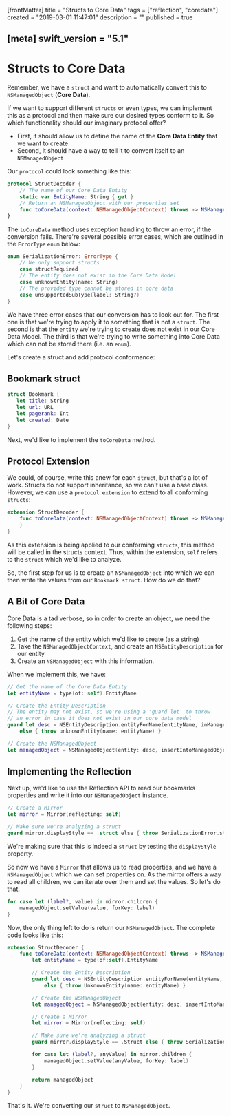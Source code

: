 [frontMatter]
title = "Structs to Core Data"
tags = ["reflection", "coredata"]
created = "2019-03-01 11:47:01"
description = ""
published = true

[meta]
swift_version = "5.1"
---

# Structs to Core Data

Remember, we have a `struct` and want to automatically convert this to
`NSManagedObject` (**Core Data**).

If we want to support different `structs` or even types, we can
implement this as a protocol and then make sure our desired types
conform to it. So which functionality should our imaginary protocol
offer?

-   First, it should allow us to define the name of the **Core Data
    Entity** that we want to create
-   Second, it should have a way to tell it to convert itself to an
    `NSManagedObject`

Our `protocol` could look something like this:

``` Swift
protocol StructDecoder {
    // The name of our Core Data Entity
    static var EntityName: String { get }
    // Return an NSManagedObject with our properties set
    func toCoreData(context: NSManagedObjectContext) throws -> NSManagedObject
}
```

The `toCoreData` method uses exception handling to
throw an error, if the conversion fails. There\'re several possible
error cases, which are outlined in the `ErrorType` `enum` below:

``` Swift
enum SerializationError: ErrorType {
    // We only support structs
    case structRequired
    // The entity does not exist in the Core Data Model
    case unknownEntity(name: String)
    // The provided type cannot be stored in core data
    case unsupportedSubType(label: String?)
}
```

We have three error cases that our conversion has to look out for. The
first one is that we\'re trying to apply it to something that is not a
`struct`. The second is that the `entity` we\'re trying to create does
not exist in our Core Data Model. The third is that we\'re trying to
write something into Core Data which can not be stored there (i.e. an
`enum`).

Let\'s create a struct and add protocol conformance:

## Bookmark struct

``` Swift
struct Bookmark {
   let title: String
   let url: URL
   let pagerank: Int
   let created: Date
}
```

Next, we\'d like to implement the `toCoreData` method.

## Protocol Extension

We could, of course, write this anew for each `struct`, but that\'s a
lot of work. Structs do not support inheritance, so we can\'t use a base
class. However, we can use a `protocol extension` to extend to all
conforming `structs`:

``` Swift
extension StructDecoder {
    func toCoreData(context: NSManagedObjectContext) throws -> NSManagedObject {
    }
}
```

As this extension is being applied to our conforming `structs`, this
method will be called in the structs context. Thus, within the
extension, `self` refers to the `struct` which we\'d like to analyze.

So, the first step for us is to create an `NSManagedObject` into which
we can then write the values from our `Bookmark struct`. How do we do
that?

## A Bit of Core Data

Core Data is a tad verbose, so in order to create an object, we need the
following steps:

1.  Get the name of the entity which we\'d like to create (as a string)
2.  Take the `NSManagedObjectContext`, and create an
    `NSEntityDescription` for our entity
3.  Create an `NSManagedObject` with this information.

When we implement this, we have:

``` Swift
// Get the name of the Core Data Entity
let entityName = type(of: self).EntityName

// Create the Entity Description
// The entity may not exist, so we're using a 'guard let' to throw 
// an error in case it does not exist in our core data model
guard let desc = NSEntityDescription.entityForName(entityName, inManagedObjectContext: context)
    else { throw unknownEntity(name: entityName) }

// Create the NSManagedObject
let managedObject = NSManagedObject(entity: desc, insertIntoManagedObjectContext: context)
```

## Implementing the Reflection

Next up, we\'d like to use the Reflection API to read our bookmarks
properties and write it into our `NSManagedObject` instance.

``` Swift
// Create a Mirror
let mirror = Mirror(reflecting: self)

// Make sure we're analyzing a struct
guard mirror.displayStyle == .struct else { throw SerializationError.structRequired }
```

We\'re making sure that this is indeed a `struct` by testing the
`displayStyle` property.

So now we have a `Mirror` that allows us to read properties, and we have
a `NSManagedObject` which we can set properties on. As the mirror offers
a way to read all children, we can iterate over them and set the values.
So let\'s do that.

``` Swift
for case let (label?, value) in mirror.children {
    managedObject.setValue(value, forKey: label)
}
```

Now, the only thing left to do is return our `NSManagedObject`. The
complete code looks like this:

``` Swift
extension StructDecoder {
    func toCoreData(context: NSManagedObjectContext) throws -> NSManagedObject {
        let entityName = type(of:self).EntityName

        // Create the Entity Description
        guard let desc = NSEntityDescription.entityForName(entityName, inManagedObjectContext: context)
            else { throw UnknownEntity(name: entityName) }

        // Create the NSManagedObject
        let managedObject = NSManagedObject(entity: desc, insertIntoManagedObjectContext: context)

        // Create a Mirror
        let mirror = Mirror(reflecting: self)

        // Make sure we're analyzing a struct
        guard mirror.displayStyle == .Struct else { throw SerializationError.structRequired }

        for case let (label?, anyValue) in mirror.children {
            managedObject.setValue(anyValue, forKey: label)
        }

        return managedObject
    }
}
```

That\'s it. We\'re converting our `struct` to `NSManagedObject`.
